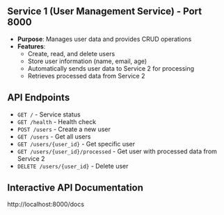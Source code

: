## Service 1 (User Management Service) - Port 8000
- **Purpose**: Manages user data and provides CRUD operations
- **Features**:
  - Create, read, and delete users
  - Store user information (name, email, age)
  - Automatically sends user data to Service 2 for processing
  - Retrieves processed data from Service 2

## API Endpoints

- `GET /` - Service status
- `GET /health` - Health check
- `POST /users` - Create a new user
- `GET /users` - Get all users
- `GET /users/{user_id}` - Get specific user
- `GET /users/{user_id}/processed` - Get user with processed data from Service 2
- `DELETE /users/{user_id}` - Delete user

## Interactive API Documentation

http://localhost:8000/docs